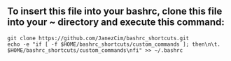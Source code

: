 ## To insert this file into your bashrc, clone this file into your ~ directory and execute this command:  

	git clone https://github.com/JanezCim/bashrc_shortcuts.git
	echo -e "if [ -f $HOME/bashrc_shortcuts/custom_commands ]; then\n\t. $HOME/bashrc_shortcuts/custom_commands\nfi" >> ~/.bashrc
